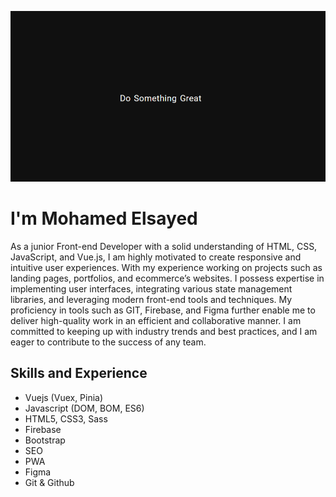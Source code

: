 ![I am front-end developer](https://github.com/mohamedelsaid72/mohamedelsaid72/blob/main/do.PNG?raw=true)

# I'm Mohamed Elsayed
As a junior Front-end Developer with a solid understanding of HTML, CSS, JavaScript, and Vue.js, I am highly motivated to create responsive and intuitive user experiences. With my experience working on projects such as landing pages, portfolios, and ecommerce’s websites. I possess expertise in implementing user interfaces, integrating various state management libraries, and leveraging modern front-end tools and techniques. My proficiency in tools such as GIT, Firebase, and Figma further enable me to deliver high-quality work in an efficient and collaborative manner. I am committed to keeping up with industry trends and best practices, and I am eager to contribute to the success of any team.

## Skills and Experience
* Vuejs (Vuex, Pinia)
* Javascript (DOM, BOM, ES6)
* HTML5, CSS3, Sass
* Firebase
* Bootstrap 
* SEO
* PWA
* Figma
* Git & Github



